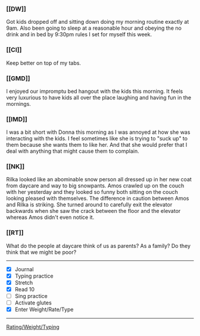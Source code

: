 ### [[DW]]
Got kids dropped off and sitting down doing my morning routine exactly at 9am. Also been going to sleep at a reasonable hour and obeying the no drink and in bed by 9:30pm rules I set for myself this week.

### [[CI]]
Keep better on top of my tabs.

### [[GMD]]
I enjoyed our impromptu bed hangout with the kids this morning. It feels very luxurious to have kids all over the place laughing and having fun in the mornings.

### [[IMD]]
I was a bit short with Donna this morning as I was annoyed at how she was interacting with the kids. I feel sometimes like she is trying to "suck up" to them because she wants them to like her. And that she would prefer that I deal with anything that might cause them to complain.

### [[NK]]
Rilka looked like an abominable snow person all dressed up in her new coat from daycare and way to big snowpants. Amos crawled up on the couch with her yesterday and they looked so funny both sitting on the couch looking pleased with themselves. The difference in caution between Amos and Rilka is striking. She turned around to carefully exit the elevator backwards when she saw the crack between the floor and the elevator whereas Amos didn't even notice it.

### [[RT]]
What do the people at daycare think of us as parents? As a family? Do they think that we might be poor?

---
- [x] Journal
- [x] Typing practice
- [x] Stretch
- [x] Read 10
- [ ] Sing practice
- [ ] Activate glutes
- [x] Enter Weight/Rate/Type
---

[Rating/Weight/Typing](https://docs.google.com/spreadsheets/d/1p6cinTqipnxyiSCgPBAWp2cAHA5q6P0NL58bNCxedCY/edit#gid=0)
